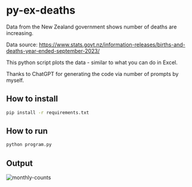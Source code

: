 # py-ex-deaths

Data from the New Zealand government shows number of deaths are increasing.

Data source: https://www.stats.govt.nz/information-releases/births-and-deaths-year-ended-september-2023/

This python script plots the data - similar to what you can do in Excel.

Thanks to ChatGPT for generating the code via number of prompts by myself.

## How to install

```bash
pip install -r requirements.txt
```

## How to run

```python
python program.py
```

## Output

![monthly-counts](https://github.com/SameerYoussef/py-ex-deaths/assets/18099038/efb03cd9-358d-4a9a-82b5-114d1adb8635)
